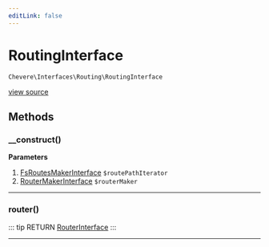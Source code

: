 ```yaml
---
editLink: false
---
```


# RoutingInterface

`Chevere\Interfaces\Routing\RoutingInterface`

[view source](https://github.com/chevere/chevere/blob/master/interfaces/Routing/RoutingInterface.php)

## Methods

### __construct()

**Parameters**

1. [FsRoutesMakerInterface](./FsRoutesMakerInterface.md) `$routePathIterator`
2. [RouterMakerInterface](../Router/RouterMakerInterface.md) `$routerMaker`

---

### router()

::: tip RETURN
[RouterInterface](../Router/RouterInterface.md)
:::

---
